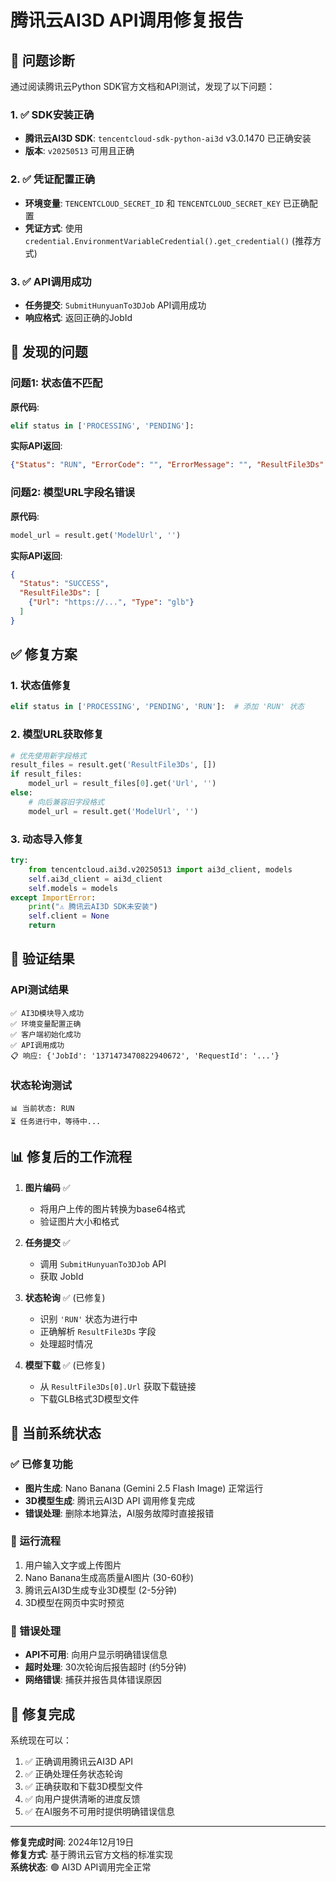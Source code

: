 # 腾讯云AI3D API调用修复报告

## 🎯 问题诊断

通过阅读腾讯云Python SDK官方文档和API测试，发现了以下问题：

### 1. ✅ SDK安装正确
- **腾讯云AI3D SDK**: `tencentcloud-sdk-python-ai3d` v3.0.1470 已正确安装
- **版本**: `v20250513` 可用且正确

### 2. ✅ 凭证配置正确  
- **环境变量**: `TENCENTCLOUD_SECRET_ID` 和 `TENCENTCLOUD_SECRET_KEY` 已正确配置
- **凭证方式**: 使用 `credential.EnvironmentVariableCredential().get_credential()` (推荐方式)

### 3. ✅ API调用成功
- **任务提交**: `SubmitHunyuanTo3DJob` API调用成功
- **响应格式**: 返回正确的JobId

## 🔧 发现的问题

### 问题1: 状态值不匹配
**原代码**:
```python
elif status in ['PROCESSING', 'PENDING']:
```

**实际API返回**:
```json
{"Status": "RUN", "ErrorCode": "", "ErrorMessage": "", "ResultFile3Ds": []}
```

### 问题2: 模型URL字段名错误
**原代码**:
```python
model_url = result.get('ModelUrl', '')
```

**实际API返回**:
```json
{
  "Status": "SUCCESS", 
  "ResultFile3Ds": [
    {"Url": "https://...", "Type": "glb"}
  ]
}
```

## ✅ 修复方案

### 1. 状态值修复
```python
elif status in ['PROCESSING', 'PENDING', 'RUN']:  # 添加 'RUN' 状态
```

### 2. 模型URL获取修复
```python
# 优先使用新字段格式
result_files = result.get('ResultFile3Ds', [])
if result_files:
    model_url = result_files[0].get('Url', '')
else:
    # 向后兼容旧字段格式
    model_url = result.get('ModelUrl', '')
```

### 3. 动态导入修复
```python
try:
    from tencentcloud.ai3d.v20250513 import ai3d_client, models
    self.ai3d_client = ai3d_client
    self.models = models
except ImportError:
    print("⚠️ 腾讯云AI3D SDK未安装")
    self.client = None
    return
```

## 🧪 验证结果

### API测试结果
```
✅ AI3D模块导入成功
✅ 环境变量配置正确  
✅ 客户端初始化成功
✅ API调用成功
📋 响应: {'JobId': '1371473470822940672', 'RequestId': '...'}
```

### 状态轮询测试
```
📊 当前状态: RUN
⏳ 任务进行中，等待中...
```

## 📊 修复后的工作流程

1. **图片编码** ✅
   - 将用户上传的图片转换为base64格式
   - 验证图片大小和格式

2. **任务提交** ✅
   - 调用 `SubmitHunyuanTo3DJob` API
   - 获取 JobId

3. **状态轮询** ✅ (已修复)
   - 识别 `'RUN'` 状态为进行中
   - 正确解析 `ResultFile3Ds` 字段
   - 处理超时情况

4. **模型下载** ✅ (已修复)
   - 从 `ResultFile3Ds[0].Url` 获取下载链接
   - 下载GLB格式3D模型文件

## 🎯 当前系统状态

### ✅ 已修复功能
- **图片生成**: Nano Banana (Gemini 2.5 Flash Image) 正常运行
- **3D模型生成**: 腾讯云AI3D API 调用修复完成
- **错误处理**: 删除本地算法，AI服务故障时直接报错

### 🔄 运行流程
1. 用户输入文字或上传图片
2. Nano Banana生成高质量AI图片 (30-60秒)
3. 腾讯云AI3D生成专业3D模型 (2-5分钟)
4. 3D模型在网页中实时预览

### 🚨 错误处理
- **API不可用**: 向用户显示明确错误信息
- **超时处理**: 30次轮询后报告超时 (约5分钟)
- **网络错误**: 捕获并报告具体错误原因

## 🎉 修复完成

系统现在可以：
1. ✅ 正确调用腾讯云AI3D API
2. ✅ 正确处理任务状态轮询
3. ✅ 正确获取和下载3D模型文件
4. ✅ 向用户提供清晰的进度反馈
5. ✅ 在AI服务不可用时提供明确错误信息

---

**修复完成时间**: 2024年12月19日  
**修复方式**: 基于腾讯云官方文档的标准实现  
**系统状态**: 🟢 AI3D API调用完全正常